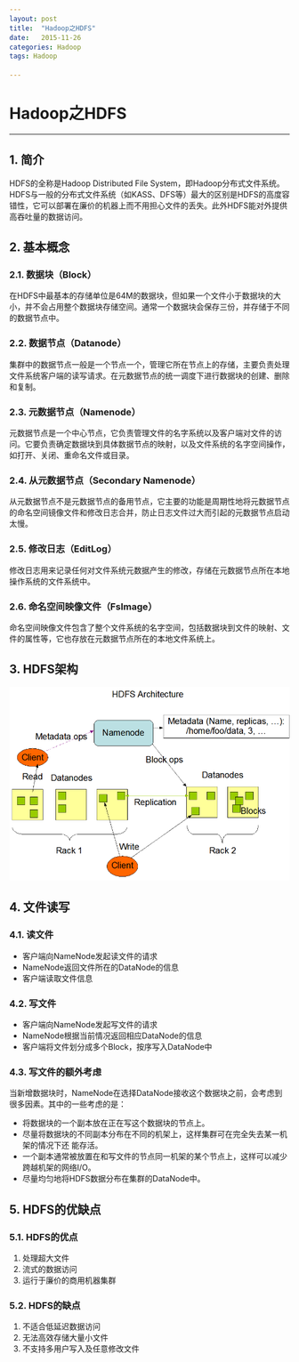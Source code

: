 ```yaml
---
layout: post
title:  "Hadoop之HDFS"
date:   2015-11-26
categories: Hadoop 
tags: Hadoop

---
```


# Hadoop之HDFS

---

## 1. 简介
HDFS的全称是Hadoop Distributed File System，即Hadoop分布式文件系统。HDFS与一般的分布式文件系统（如KASS、DFS等）最大的区别是HDFS的高度容错性，它可以部署在廉价的机器上而不用担心文件的丢失。此外HDFS能对外提供高吞吐量的数据访问。

## 2. 基本概念

### 2.1. 数据块（Block）
在HDFS中最基本的存储单位是64M的数据块，但如果一个文件小于数据块的大小，并不会占用整个数据块存储空间。通常一个数据块会保存三份，并存储于不同的数据节点中。

### 2.2. 数据节点（Datanode）
集群中的数据节点一般是一个节点一个，管理它所在节点上的存储，主要负责处理文件系统客户端的读写请求。在元数据节点的统一调度下进行数据块的创建、删除和复制。

### 2.3. 元数据节点（Namenode）
元数据节点是一个中心节点，它负责管理文件的名字系统以及客户端对文件的访问。它要负责确定数据块到具体数据节点的映射，以及文件系统的名字空间操作，如打开、关闭、重命名文件或目录。

### 2.4. 从元数据节点（Secondary Namenode）
从元数据节点不是元数据节点的备用节点，它主要的功能是周期性地将元数据节点的命名空间镜像文件和修改日志合并，防止日志文件过大而引起的元数据节点启动太慢。

### 2.5. 修改日志（EditLog）
修改日志用来记录任何对文件系统元数据产生的修改，存储在元数据节点所在本地操作系统的文件系统中。

### 2.6. 命名空间映像文件（FsImage）
命名空间映像文件包含了整个文件系统的名字空间，包括数据块到文件的映射、文件的属性等，它也存放在元数据节点所在的本地文件系统上。

## 3. HDFS架构

![hdfs structure](/img/Hadoop/hdfs-structure.png)

## 4. 文件读写

### 4.1. 读文件
- 客户端向NameNode发起读文件的请求
- NameNode返回文件所在的DataNode的信息
- 客户端读取文件信息

### 4.2. 写文件
- 客户端向NameNode发起写文件的请求
- NameNode根据当前情况返回相应DataNode的信息
- 客户端将文件划分成多个Block，按序写入DataNode中

### 4.3. 写文件的额外考虑
当新增数据块时，NameNode在选择DataNode接收这个数据块之前，会考虑到很多因素。其中的一些考虑的是：

- 将数据块的一个副本放在正在写这个数据块的节点上。
- 尽量将数据块的不同副本分布在不同的机架上，这样集群可在完全失去某一机架的情况下还 能存活。
- 一个副本通常被放置在和写文件的节点同一机架的某个节点上，这样可以减少跨越机架的网络I/O。
- 尽量均匀地将HDFS数据分布在集群的DataNode中。

## 5. HDFS的优缺点

### 5.1. HDFS的优点
1. 处理超大文件
2. 流式的数据访问
3. 运行于廉价的商用机器集群

### 5.2. HDFS的缺点
1. 不适合低延迟数据访问
2. 无法高效存储大量小文件
3. 不支持多用户写入及任意修改文件
